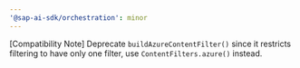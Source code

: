 ```yaml
---
'@sap-ai-sdk/orchestration': minor
---
```


[Compatibility Note] Deprecate `buildAzureContentFilter()` since it restricts filtering to have only one filter, use `ContentFilters.azure()` instead.
